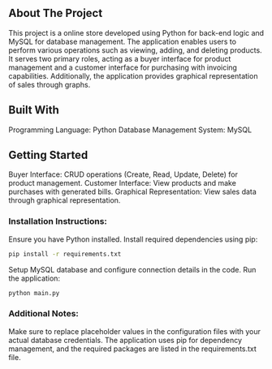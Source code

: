
## About The Project

This project is a online store developed using Python for back-end logic and MySQL for database management. The application enables users to perform various operations such as viewing, adding, and deleting products. It serves two primary roles, acting as a buyer interface for product management and a customer interface for purchasing with invoicing capabilities. Additionally, the application provides graphical representation of sales through graphs.

## Built With

Programming Language: Python
Database Management System: MySQL

## Getting Started

Buyer Interface:
CRUD operations (Create, Read, Update, Delete) for product management.
Customer Interface:
View products and make purchases with generated bills.
Graphical Representation:
View sales data through graphical representation.



### Installation Instructions:

Ensure you have Python installed.
Install required dependencies using pip:


```sh
pip install -r requirements.txt
```

Setup MySQL database and configure connection details in the code.
Run the application:

```sh
python main.py
```


### Additional Notes:

Make sure to replace placeholder values in the configuration files with your actual database credentials.
The application uses pip for dependency management, and the required packages are listed in the requirements.txt file.


